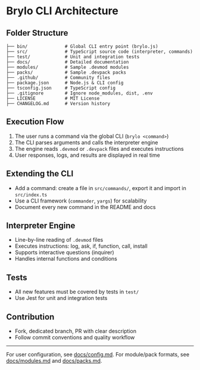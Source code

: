 # Brylo CLI Architecture

## Folder Structure

```
├── bin/              # Global CLI entry point (brylo.js)
├── src/              # TypeScript source code (interpreter, commands)
├── test/             # Unit and integration tests
├── docs/             # Detailed documentation
├── modules/          # Sample .devmod modules
├── packs/            # Sample .devpack packs
├── .github/          # Community files
├── package.json      # Node.js & CLI config
├── tsconfig.json     # TypeScript config
├── .gitignore        # Ignore node_modules, dist, .env
├── LICENSE           # MIT License
├── CHANGELOG.md      # Version history
```

## Execution Flow

1. The user runs a command via the global CLI (`brylo <command>`)
2. The CLI parses arguments and calls the interpreter engine
3. The engine reads `.devmod` or `.devpack` files and executes instructions
4. User responses, logs, and results are displayed in real time

## Extending the CLI

- Add a command: create a file in `src/commands/`, export it and import in `src/index.ts`
- Use a CLI framework (`commander`, `yargs`) for scalability
- Document every new command in the README and docs

## Interpreter Engine

- Line-by-line reading of `.devmod` files
- Executes instructions: log, ask, if, function, call, install
- Supports interactive questions (inquirer)
- Handles internal functions and conditions

## Tests

- All new features must be covered by tests in `test/`
- Use Jest for unit and integration tests

## Contribution

- Fork, dedicated branch, PR with clear description
- Follow commit conventions and quality workflow

---

For user configuration, see [docs/config.md](docs/config.md).
For module/pack formats, see [docs/modules.md](docs/modules.md) and [docs/packs.md](docs/packs.md).
